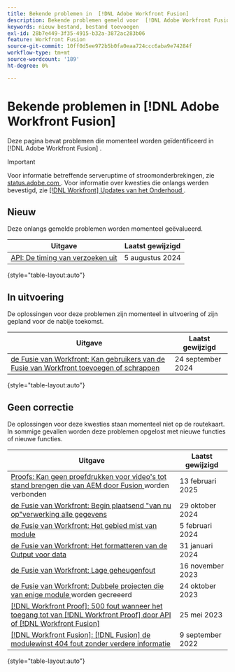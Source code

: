 ```yaml
---
title: Bekende problemen in  [!DNL Adobe Workfront Fusion]
description: Bekende problemen gemeld voor  [!DNL Adobe Workfront Fusion]
keywords: nieuw bestand, bestand toevoegen
exl-id: 28b7e449-3f35-4915-b32a-3872ac283b06
feature: Workfront Fusion
source-git-commit: 10ff0d5ee972b5b0fa0eaa724ccc6aba9e74284f
workflow-type: tm+mt
source-wordcount: '189'
ht-degree: 0%

---
```


# Bekende problemen in [!DNL Adobe Workfront Fusion]

Deze pagina bevat problemen die momenteel worden geïdentificeerd in [!DNL Adobe Workfront Fusion] .

>[!IMPORTANT]
>
>Voor informatie betreffende serveruptime of stroomonderbrekingen, zie [ status.adobe.com ](https://status.adobe.com). Voor informatie over kwesties die onlangs werden bevestigd, zie [[!DNL Workfront]  Updates van het Onderhoud ](../maintenance/current-updates.md).

## Nieuw

Deze onlangs gemelde problemen worden momenteel geëvalueerd.

| **Uitgave** | **Laatst gewijzigd** |
| -----------------------------------------------------------------| ----------------- |
| [ API: De timing van verzoeken uit ](known-issues-workfront/wf-api-request-timing-out.md) | 5 augustus 2024 |

{style="table-layout:auto"}

## In uitvoering

De oplossingen voor deze problemen zijn momenteel in uitvoering of zijn gepland voor de nabije toekomst.

| **Uitgave** | **Laatst gewijzigd** |
| -----------------------------------------------------------------| ----------------- |
| [ de Fusie van Workfront: Kan gebruikers van de Fusie van Workfront toevoegen of schrappen ](known-issues-workfront-fusion/fusion-cannot-manage-users.md) | 24 september 2024 |

{style="table-layout:auto"}

## Geen correctie

De oplossingen voor deze kwesties staan momenteel niet op de routekaart. In sommige gevallen worden deze problemen opgelost met nieuwe functies of nieuwe functies.

| **Uitgave** | **Laatst gewijzigd** |
| -----------------------------------------------------------------| ----------------- |
| [ Proofs: Kan geen proefdrukken voor video&#39;s tot stand brengen die van AEM door Fusion ](/help/known-issues/known-issues-workfront/wf-proof-cannot-generate-aem-video.md) worden verbonden | 13 februari 2025 |
| [ de Fusie van Workfront: Begin plaatsend &quot;van nu op&quot;verwerking alle gegevens ](known-issues-workfront-fusion/fusion-from-now-on-processing-all-data.md) | 29 oktober 2024 |
| [ de Fusie van Workfront: Het gebied mist van module ](known-issues-workfront-fusion/fusion-field-missing-watch-field.md) | 5 februari 2024 |
| [ de Fusie van Workfront: Het formatteren van de Output voor data ](known-issues-workfront-fusion/fusion-output-formatting-for-dates.md) | 31 januari 2024 |
| [ de Fusie van Workfront: Lage geheugenfout ](known-issues-workfront-fusion/fusion-low-memory-error.md) | 16 november 2023 |
| [ de Fusie van Workfront: Dubbele projecten die van enige module ](known-issues-workfront-fusion/fusion-duplicate-projects-created.md) worden gecreeerd | 24 oktober 2023 |
| [[!DNL Workfront Proof]: 500 fout wanneer het toegang tot van  [!DNL Workfront Proof]  door API of  [!DNL Workfront Fusion]](known-issues-workfront-proof/proof-500-error-getallproofs.md) | 25 mei 2023 |
| [[!DNL Workfront Fusion]: [!DNL Fusion]  de modulewinst 404 fout zonder verdere informatie ](known-issues-workfront-fusion/fusion-404-error-no-description.md) | 9 september 2022 |

{style="table-layout:auto"}
